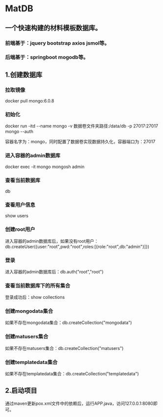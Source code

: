 # MatDB

## 一个快速构建的材料模板数据库。

### 前端基于：jquery bootstrap axios jsmol等。
### 后端基于：springboot mogodb等。

## 1.创建数据库

### 拉取镜像
docker pull mongo:6.0.8

### 初始化
docker run -itd --name mongo -v 数据卷文件夹路径:/data/db -p 27017:27017 mongo --auth

容器名字为：mongo，同时配置了数据卷实现数据持久化，容器端口为：27017

### 进入容器的admin数据库
docker exec -it mongo mongosh admin

### 查看当前数据库
db

### 查看用户信息
show users

### 创建root用户
进入容器的admin数据库后，如果没有root用户：db.createUser({user:"root",pwd:"root",roles:[{role:"root",db:"admin"}]})

### 登录
进入容器的admin数据库后：db.auth("root","root")

### 查看当前数据库下的所有集合
登录成功后：show collections

### 创建mongodata集合
如果不存在mongodata集合：db.createCollection("mongodata")

### 创建matusers集合
如果不存在matusers集合：db.createCollection("matusers")

### 创建templatedata集合
如果不存在templatedata集合：db.createCollection("templatedata")

## 2.启动项目
通过maven更新pox.xml文件中的依赖后，运行APP.java，访问127.0.0.1:8080即可。


